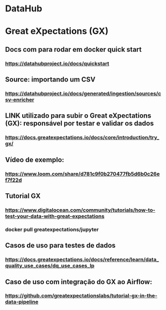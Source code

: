 # DataHub

# Great eXpectations (GX)

## Docs com para rodar em docker quick start

### https://datahubproject.io/docs/quickstart

## Source: importando um CSV

### https://datahubproject.io/docs/generated/ingestion/sources/csv-enricher

## LINK utilizado para subir o Great eXpectations (GX): responsável por testar e validar os dados

### https://docs.greatexpectations.io/docs/core/introduction/try_gx/

## Vídeo de exemplo:

### https://www.loom.com/share/d781c9f0b270477fb5d6b0c26ef7f22d

## Tutorial GX

### https://www.digitalocean.com/community/tutorials/how-to-test-your-data-with-great-expectations

### docker pull greatexpectations/jupyter

## Casos de uso para testes de dados

### https://docs.greatexpectations.io/docs/reference/learn/data_quality_use_cases/dq_use_cases_lp

## Caso de uso com integração do GX ao Airflow:

### https://github.com/greatexpectationslabs/tutorial-gx-in-the-data-pipeline

